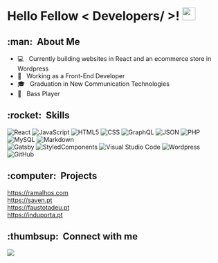 <h1> Hello Fellow < Developers/ >! <img src = "https://raw.githubusercontent.com/MartinHeinz/MartinHeinz/master/wave.gif" width = 30px> </h1>
  
<h2>:man:&nbsp; About Me</h2>
  
  - :computer: &nbsp; Currently building websites in React and an ecommerce store in Wordpress
  - 💼 &nbsp; Working as a Front-End Developer
  - 🎓 &nbsp; Graduation in New Communication Technologies
  - :musical_note: &nbsp; Bass Player

  
<h2>:rocket:&nbsp; Skills</h2>

  ![React](https://img.shields.io/badge/-React-333333?style=flat&logo=react)
  ![JavaScript](https://img.shields.io/badge/-JavaScript-333333?style=flat&logo=javascript)
  ![HTML5](https://img.shields.io/badge/-HTML5-333333?style=flat&logo=html5)
  ![CSS](https://img.shields.io/badge/-CSS-333333?style=flat&logo=CSS3&logoColor=1572B6)
  ![GraphQL](https://img.shields.io/badge/-GraphQL-333333?style=flat&logo=graphql)
  ![JSON](https://img.shields.io/badge/-JSON-333333?style=flat&logo=json)
  ![PHP](https://img.shields.io/badge/-PHP-333333?style=flat&logo=php)
  ![MySQL](https://img.shields.io/badge/-MySQL-333333?style=flat&logo=mysql)
  ![Markdown](https://img.shields.io/badge/-Markdown-333333?style=flat&logo=markdown) <br>
  ![Gatsby](https://img.shields.io/badge/-Gatsby-333333?style=flat&logo=gatsby)
  ![StyledComponents](https://img.shields.io/badge/-StyledComponents-333333?style=flat&logo=styledcomponents)
  ![Visual Studio Code](https://img.shields.io/badge/-Visual%20Studio%20Code-333333?style=flat&logo=visual-studio-code&logoColor=007ACC)
  ![Wordpress](https://img.shields.io/badge/-Wordpress-333333?style=flat&logo=wordpress)
  ![GitHub](https://img.shields.io/badge/-GitHub-333333?style=flat&logo=github)
 
  
<h2>:computer:&nbsp; Projects</h2>

https://ramalhos.com <br>
https://saven.pt <br>
https://faustotadeu.pt <br>
https://induporta.pt

  
<h2> :thumbsup: &nbsp;Connect with me </h2>

  <a href="https://www.linkedin.com/in/hugomarquesdev/" target='_blank'>
    <img src='https://img.shields.io/badge/LinkedIn-0077B5?style=for-the-badge&logo=linkedin&logoColor=white'/>
  </a>
